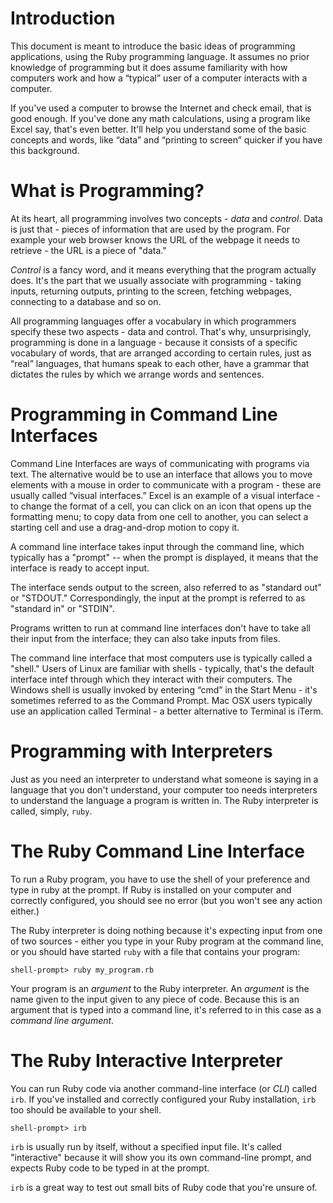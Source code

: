 # Introduction

This document is meant to introduce the basic ideas of programming
applications, using the Ruby programming language. It assumes no prior
knowledge of programming but it does assume familiarity with how
computers work and how a &ldquo;typical&rdquo; user of a computer interacts with a
computer.

If you've used a computer to browse the Internet and check email, that
is good enough. If you&apos;ve done any math calculations, using a program
like Excel say, that&apos;s even better. It'll help you understand some of
the basic concepts and words, like &ldquo;data&rdquo; and &ldquo;printing to screen&rdquo;
quicker if you have this background.

# What is Programming?  

At its heart, all programming involves two concepts - _data_ and
_control_. Data is just that - pieces of information that are used by
the program. For example your web browser knows the URL of the webpage
it needs to retrieve - the URL is a piece of "data."

_Control_ is a fancy word, and it means everything that the program
actually does. It&apos;s the part that we usually associate with
programming - taking inputs, returning outputs, printing to the
screen, fetching webpages, connecting to a database and so on.

All programming languages offer a vocabulary in which programmers
specify these two aspects - data and control. That&apos;s why,
unsurprisingly, programming is done in a language - because it
consists of a specific vocabulary of words, that are arranged
according to certain rules, just as &ldquo;real&rdquo; languages, that humans
speak to each other, have a grammar that dictates the rules by which
we arrange words and sentences.

# Programming in Command Line Interfaces

Command Line Interfaces are ways of communicating with programs via
text. The alternative would be to use an interface that allows you to
move elements with a mouse in order to communicate with a program -
these are usually called &ldquo;visual interfaces.&rdquo; Excel is an example of a
visual interface - to change the format of a cell, you can click on an
icon that opens up the formatting menu; to copy data from one cell to
another, you can select a starting cell and use a drag-and-drop motion
to copy it.

A command line interface takes input through the command line, which
typically has a "prompt" -- when the prompt is displayed, it means that
the interface is ready to accept input.

The interface sends output to the screen, also referred to as
"standard out" or "STDOUT." Correspondingly, the input at the prompt
is referred to as "standard in" or "STDIN".

Programs written to run at command line interfaces don&apos;t have to take
all their input from the interface; they can also take inputs from
files.

The command line interface that most computers use is typically called
a "shell." Users of Linux are familiar with shells - typically, that&apos;s
the default interface intef through which they interact with their
computers. The Windows shell is usually invoked by entering “cmd” in
the Start Menu - it&apos;s sometimes referred to as the Command Prompt. Mac
OSX users typically use an application called Terminal - a better
alternative to Terminal is iTerm.

# Programming with Interpreters

Just as you need an interpreter to understand what someone is saying
in a language that you don&apos;t understand, your computer too needs
interpreters to understand the language a program is written in. The
Ruby interpreter is called, simply, `ruby`.

# The Ruby Command Line Interface

To run a Ruby program, you have to use the shell of your preference
and type in ruby at the prompt. If Ruby is installed on your computer
and correctly configured, you should see no error (but you won&apos;t see
any action either.)

The Ruby interpreter is doing nothing because it&apos;s expecting input
from one of two sources - either you type in your Ruby program at the
command line, or you should have started `ruby` with a file that contains your program:

	shell-prompt> ruby my_program.rb

Your program is an _argument_ to the Ruby interpreter. An _argument_
is the name given to the input given to any piece of code. Because
this is an argument that is typed into a command line, it's referred
to in this case as a _command line argument_.

# The Ruby Interactive Interpreter

You can run Ruby code via another command-line interface (or *CLI*) called `irb`. If you've installed and correctly configured your Ruby installation, `irb` too should be available to your shell.

    shell-prompt> irb 

`irb` is usually run by itself, without a specified input file. It's called "interactive" because it will show you its own command-line prompt, and expects Ruby code to be typed in at the prompt.

`irb` is a great way to test out small bits of Ruby code that you're unsure of.

